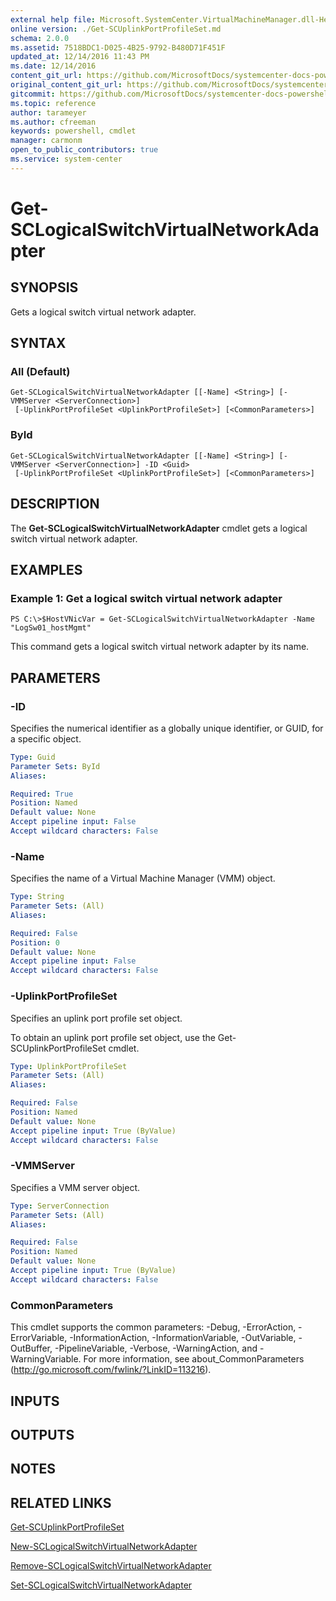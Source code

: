 ```yaml
---
external help file: Microsoft.SystemCenter.VirtualMachineManager.dll-Help.xml
online version: ./Get-SCUplinkPortProfileSet.md
schema: 2.0.0
ms.assetid: 7518BDC1-D025-4B25-9792-B480D71F451F
updated_at: 12/14/2016 11:43 PM
ms.date: 12/14/2016
content_git_url: https://github.com/MicrosoftDocs/systemcenter-docs-powershell/blob/master/systemcenter-cmdlets/SystemCenter2016/VirtualMachineManager/v1.0/Get-SCLogicalSwitchVirtualNetworkAdapter.md
original_content_git_url: https://github.com/MicrosoftDocs/systemcenter-docs-powershell/blob/master/systemcenter-cmdlets/SystemCenter2016/VirtualMachineManager/v1.0/Get-SCLogicalSwitchVirtualNetworkAdapter.md
gitcommit: https://github.com/MicrosoftDocs/systemcenter-docs-powershell/blob/96cd9bd2780eb6b78c540fa00d3b8a4313e3ed40/systemcenter-cmdlets/SystemCenter2016/VirtualMachineManager/v1.0/Get-SCLogicalSwitchVirtualNetworkAdapter.md
ms.topic: reference
author: tarameyer
ms.author: cfreeman
keywords: powershell, cmdlet
manager: carmonm
open_to_public_contributors: true
ms.service: system-center
---
```


# Get-SCLogicalSwitchVirtualNetworkAdapter

## SYNOPSIS
Gets a logical switch virtual network adapter.

## SYNTAX

### All (Default)
```
Get-SCLogicalSwitchVirtualNetworkAdapter [[-Name] <String>] [-VMMServer <ServerConnection>]
 [-UplinkPortProfileSet <UplinkPortProfileSet>] [<CommonParameters>]
```

### ById
```
Get-SCLogicalSwitchVirtualNetworkAdapter [[-Name] <String>] [-VMMServer <ServerConnection>] -ID <Guid>
 [-UplinkPortProfileSet <UplinkPortProfileSet>] [<CommonParameters>]
```

## DESCRIPTION
The **Get-SCLogicalSwitchVirtualNetworkAdapter** cmdlet gets a logical switch virtual network adapter.

## EXAMPLES

### Example 1: Get a logical switch virtual network adapter
```
PS C:\>$HostVNicVar = Get-SCLogicalSwitchVirtualNetworkAdapter -Name "LogSw01_hostMgmt"
```

This command gets a logical switch virtual network adapter by its name.

## PARAMETERS

### -ID
Specifies the numerical identifier as a globally unique identifier, or GUID, for a specific object.

```yaml
Type: Guid
Parameter Sets: ById
Aliases: 

Required: True
Position: Named
Default value: None
Accept pipeline input: False
Accept wildcard characters: False
```

### -Name
Specifies the name of a Virtual Machine Manager (VMM) object.

```yaml
Type: String
Parameter Sets: (All)
Aliases: 

Required: False
Position: 0
Default value: None
Accept pipeline input: False
Accept wildcard characters: False
```

### -UplinkPortProfileSet
Specifies an uplink port profile set object.

To obtain an uplink port profile set object, use the Get-SCUplinkPortProfileSet cmdlet.

```yaml
Type: UplinkPortProfileSet
Parameter Sets: (All)
Aliases: 

Required: False
Position: Named
Default value: None
Accept pipeline input: True (ByValue)
Accept wildcard characters: False
```

### -VMMServer
Specifies a VMM server object.

```yaml
Type: ServerConnection
Parameter Sets: (All)
Aliases: 

Required: False
Position: Named
Default value: None
Accept pipeline input: True (ByValue)
Accept wildcard characters: False
```

### CommonParameters
This cmdlet supports the common parameters: -Debug, -ErrorAction, -ErrorVariable, -InformationAction, -InformationVariable, -OutVariable, -OutBuffer, -PipelineVariable, -Verbose, -WarningAction, and -WarningVariable. For more information, see about_CommonParameters (http://go.microsoft.com/fwlink/?LinkID=113216).

## INPUTS

## OUTPUTS

## NOTES

## RELATED LINKS

[Get-SCUplinkPortProfileSet](xref:SystemCenter2016/VirtualMachineManager/v1.0/Get-SCUplinkPortProfileSet.md)

[New-SCLogicalSwitchVirtualNetworkAdapter](xref:SystemCenter2016/VirtualMachineManager/v1.0/New-SCLogicalSwitchVirtualNetworkAdapter.md)

[Remove-SCLogicalSwitchVirtualNetworkAdapter](xref:SystemCenter2016/VirtualMachineManager/v1.0/Remove-SCLogicalSwitchVirtualNetworkAdapter.md)

[Set-SCLogicalSwitchVirtualNetworkAdapter](xref:SystemCenter2016/VirtualMachineManager/v1.0/Set-SCLogicalSwitchVirtualNetworkAdapter.md)

